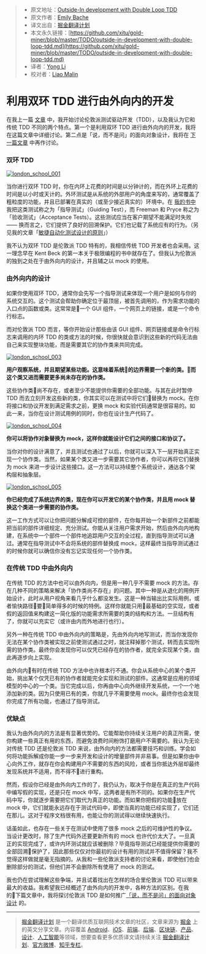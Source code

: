 > * 原文地址：[Outside-In development with Double Loop TDD](http://coding-is-like-cooking.info/2013/04/outside-in-development-with-double-loop-tdd/)
> * 原文作者：[Emily Bache](http://coding-is-like-cooking.info)
> * 译文出自：[掘金翻译计划](https://github.com/xitu/gold-miner)
> * 本文永久链接：[https://github.com/xitu/gold-miner/blob/master/TODO/outside-in-development-with-double-loop-tdd.md](https://github.com/xitu/gold-miner/blob/master/TODO/outside-in-development-with-double-loop-tdd.md)
> * 译者：[Yong Li](https://github.com/NeilLi1992)
> * 校对者：[Liao Malin](https://github.com/liaodalin19903)

# 利用双环 TDD 进行由外向内的开发

在我上一篇 [文章](http://coding-is-like-cooking.info/2013/04/the-london-school-of-test-driven-development/ "The London School of Test Driven Development") 中，我开始讨论伦敦派测试驱动开发（TDD），以及我认为它和传统 TDD 不同的两个特点。第一个是利用双环 TDD 进行由外向内的开发，我将在这篇文章中详细讨论。第二点是「说，而不是问」的面向对象设计，我将在 [下一篇文章](http://coding-is-like-cooking.info/2013/05/tell-dont-ask-object-oriented-design/) 中再作讨论。

### 双环 TDD

[![london_school_001](http://coding-is-like-cooking.info/wp-content/uploads/2013/05/london_school_001-300x162.jpg)](http://coding-is-like-cooking.info/wp-content/uploads/2013/05/london_school_001.jpg)

当你进行双环 TDD 时，你在内环上花费的时间是以分钟计的，而在外环上花费的时间是以小时或天计的。外环测试是从系统的外部用户的角度来写的，通常覆盖了粗粒度的功能，并且已部署在真实的（或至少接近真实的）环境中。在 [我的书中](https://leanpub.com/codingdojohandbook) 我把这类测试称之为「指导测试」（Guiding Test），而 Freeman 和 Pryce 称之为 「验收测试」（Acceptance Tests）。这些测试应当在客户期望不能满足时失败 —— 换而言之，它们提供了良好的回溯保护。它们也记载了系统应有的行为。（另见我的文章「[敏捷自动化测试设计的原则](http://coding-is-like-cooking.info/2013/03/principles-for-agile-test-automation-2nd-edition/)」）

我不认为双环 TDD 是伦敦派 TDD 特有的，我相信传统 TDD 开发者也会采用。这一理念早在 Kent Beck 的第一本关于极限编程的书中就存在了。但我认为伦敦派的独到之处在于由外向内的设计，并且辅之以 mock 的使用。

### 由外向内的设计

如果你使用双环  TDD，通常你会先写一个指导测试来体现一个用户是如何与你的系统交互的。这个测试会帮助你确定位于最顶层，被首先调用的，作为需求功能的入口点的函数或类。这常常是一个 GUI 组件，一个网页上的链接，或是一个命令行标志。

而对伦敦派 TDD 而言，等你开始设计那些由该 GUI 组件、网页链接或是命令行标志来调用的内环 TDD 的类或方法的时候，你很快就会意识到这些新的代码无法由自己来实现整块功能，而是需要其它的协作类来共同完成。

[![london_school_003](http://coding-is-like-cooking.info/wp-content/uploads/2013/05/london_school_003-300x147.jpg)](http://coding-is-like-cooking.info/wp-content/uploads/2013/05/london_school_003.jpg)

**用户观察系统，并且期望某些功能。这意味着系统的边界需要一个新的类。而这个类又进而需要更多尚未存在的协作类。**

这些协作类尚不存在，或者至少不能提供你需要的全部功能。与其在此时暂停 TDD 而去立刻开发这些新的类，你其实可以在测试中将它们替换为 mock。在你将接口和协议开发到满足需求之前，更换 mock 和实验代码通常是很容易的。如此一来，当你在设计测试用例的同时，你也在设计生产代码了。

[![london_school_004](http://coding-is-like-cooking.info/wp-content/uploads/2013/05/london_school_004-300x145.jpg)](http://coding-is-like-cooking.info/wp-content/uploads/2013/05/london_school_004.jpg)

**你可以将协作对象替换为 mock，这样你就能设计它们之间的接口和协议了。**

当你对你的设计满意了，并且测试也通过了以后，你就可以深入下一层开始真正实现一个协作类。当然，如果某个类又进一步需要其它协作者，你可以再将它们替换为 mock 来进一步设计这些接口。这一方法可以持续整个系统设计，通达各个架构层和抽象层。

[![london_school_005](http://coding-is-like-cooking.info/wp-content/uploads/2013/05/london_school_005-300x186.jpg)](http://coding-is-like-cooking.info/wp-content/uploads/2013/05/london_school_005.jpg)

**你已经完成了系统边界的类，现在你可以开发它的某个协作类，并且用 mock 替换这个类进一步需要的协作类。**

这一工作方式可以让你把问题分解成可控的部件，在你每开始一个新部件之前都能把当前的部件详细规定、充分测试。你能从关注用户需求开始，然后由外向内地构建，在系统中一个部件一个部件地追踪用户交互的全过程，直到指导测试可以通过。通常在指导测试中不会将系统的部件替换成 mock，这样最终当指导测试通过的时候你就可以确信你没有忘记实现任何一个协作类。

### 在传统 TDD 中由外向内

在传统 TDD 的方法中也可以由外向内，但是用一种几乎不需要 mock 的方法。存在几种不同的策略来解决「协作类尚不存在」的问题。其中一种是从退化的用例开始设计，此时从用户视角来看几乎什么都没发生。这是一种当输出比实际用例，或者愉快路径要简单得多的时候的特例。这样你就能只用最基础的空实现，或者假的返回值来构建这一简化版的功能需求所需要的类的结构和方法。一旦结构有了，你就可以充实它（或许由内而外地进行也行）。

另外一种在传统 TDD 中由外向内的策略是，先由外向内地写测试，而当你发现你无法在某个协作类被实现之前使测试通过之时，就注释掉那个测试，转而去实现所需的协作类。最终你会发现你可以仅凭已经存在的协作者，就完全实现某个类，由此再逐步向上实现。

由外向内有时在传统 TDD 方法中也许根本行不通。你会从系统中心的某个类开始，挑出某个仅凭已有的协作者就能完全实现和测试的部件。这通常是应用的领域模型的中心的一个类。当它完成以后，你再由中心向外继续开发系统，一个一个地添加新的类。因为只使用已有的类，你就几乎不需要使用 mock。最终你也会发现你完成了所有功能，也通过了指导测试。

### 优缺点

我认为由外向内的方法是有显著优势的。它能帮助你持续关注用户的真正所需，使你构建一些真正有用的东西，而避免浪费时间粉饰打磨用户不需要的。我认为无论对传统 TDD 还是伦敦派 TDD 来说，由外向内的方法都需要技巧和训练。学会如何将功能拆解成你能一步一步来开发和设计的增量部件并非易事。但是如果你由中心向外工作，就存在你会构建用户不需要的东西的风险，或者当你抵达外层却最终发现系统并不适用，而不得不进行重构。

然而，假设你已经是由外向内工作的了，我仍认为，取决于你是在真正的生产代码中编写假的实现，还是只在 mock 中写，这两者是有所不同的。如果你在生产代码中写，你就逐步需要把它们取代为真正的功能。而如果你把假的功能放在 mock 中，它们就能永远存在于测试代码中，即使当真的功能已经实现了，它们还在那儿。这对于程序文档很有用，也能让你的测试得以继续快速执行。

话虽如此，也存在一些关于在测试中使用了很多 mock 之后的可维护性的争议。当设计更改时，除了生产代码外还要更新所有的 mock 也许代价太大了。一旦真正的实现完成了，或许内环测试就应该被删除？毕竟指导测试已经能提供你需要的全部回溯保护了，因此那些仅仅对你最初的设计有用的测试并不值得保留？我不觉得这样做就是毫无指摘的。从我和一些伦敦派支持者的讨论来看，即使他们也会删除部分的测试，但他们并不会删除所有使用了 mock 的测试。

我也仍在尝试理解这些争端，并且试着找出在怎样的场合里伦敦派 TDD 可以带来最大的收益。我希望我已经概述了由外向内的开发中，各种方法的区别。在我的下篇文章中，我将探讨伦敦派 TDD 是如何推广[「说，而不是问」的面向对象设计](http://coding-is-like-cooking.info/2013/05/tell-dont-ask-object-oriented-design/) 的。


---

> [掘金翻译计划](https://github.com/xitu/gold-miner) 是一个翻译优质互联网技术文章的社区，文章来源为 [掘金](https://juejin.im) 上的英文分享文章。内容覆盖 [Android](https://github.com/xitu/gold-miner#android)、[iOS](https://github.com/xitu/gold-miner#ios)、[前端](https://github.com/xitu/gold-miner#前端)、[后端](https://github.com/xitu/gold-miner#后端)、[区块链](https://github.com/xitu/gold-miner#区块链)、[产品](https://github.com/xitu/gold-miner#产品)、[设计](https://github.com/xitu/gold-miner#设计)、[人工智能](https://github.com/xitu/gold-miner#人工智能)等领域，想要查看更多优质译文请持续关注 [掘金翻译计划](https://github.com/xitu/gold-miner)、[官方微博](http://weibo.com/juejinfanyi)、[知乎专栏](https://zhuanlan.zhihu.com/juejinfanyi)。
